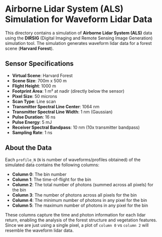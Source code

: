 # Airborne Lidar System (ALS) Simulation for Waveform Lidar Data

This directory contains a simulation of **Airborne Lidar System (ALS)** data using the **DIRSIG** (Digital Imaging and Remote Sensing Image Generation) simulation tool. The simulation generates waveform lidar data for a forest scene (**Harvard Forest**).

## Sensor Specifications

- **Virtual Scene**: Harvard Forest
- **Scene Size**: 700m x 500 m
- **Flight Height**: 1000 m
- **Footprint Area**: 1 m² at nadir (directly below the sensor)
- **Pixel Size**: 50 microns
- **Scan Type**: Line scan
- **Transmitter Spectral Line Center**: 1064 nm
- **Transmitter Spectral Line Width**: 1 nm (Gaussian)
- **Pulse Duration**: 16 ns
- **Pulse Energy**: 5 mJ
- **Receiver Spectral Bandpass**: 10 nm (10x transmitter bandpass)
- **Sampling Rate**: 1 ns

## About the Data

Each `profile_N` (`N` is number of waveforms/profiles obtained) of the simulated data contains the following columns:

- **Column 0**: The bin number
- **Column 1**: The time-of-flight for the bin
- **Column 2**: The total number of photons (summed across all pixels) for the bin
- **Column 3**: The number of photons across all pixels for the bin
- **Column 4**: The minimum number of photons in any pixel for the bin
- **Column 5**: The maximum number of photons in any pixel for the bin

These columns capture the time and photon information for each lidar return, enabling the analysis of the forest structure and vegetation features. Since we are just using a single pixel, a plot of `column 0` vs `column 2` will resemble the waveform lidar data.
